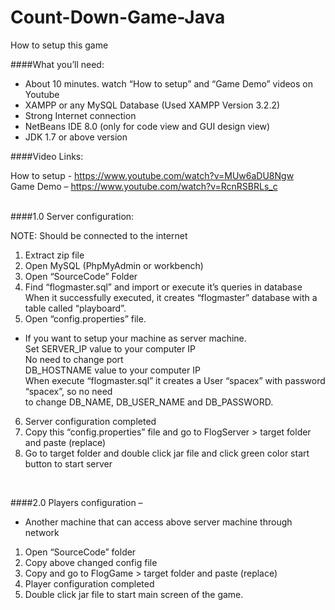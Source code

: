 # Count-Down-Game-Java

How to setup this game

####What you’ll need:

* About 10 minutes. watch “How to setup” and “Game Demo” videos on Youtube <br>
* XAMPP or any MySQL Database (Used XAMPP Version 3.2.2)<br>
* Strong Internet connection<br>
* NetBeans IDE 8.0 (only for code view and GUI design view)<br>
* JDK 1.7 or above version<br>

####Video Links:

How to setup - https://www.youtube.com/watch?v=MUw6aDU8Ngw<br>
Game Demo – https://www.youtube.com/watch?v=RcnRSBRLs_c<br>
<br>

####1.0 Server configuration:

NOTE: Should be connected to the internet

1. Extract zip file<br>
2. Open MySQL (PhpMyAdmin or workbench)<br>
3. Open “SourceCode” Folder<br>
4. Find “flogmaster.sql” and import or execute it’s queries in database<br>
   When it successfully executed, it creates “flogmaster” database with a table called “playboard”.<br>
5. Open “config.properties” file.<br>
* If you want to setup your machine as server machine.<br>
Set SERVER_IP value to your computer IP<br>
No need to change port<br>
DB_HOSTNAME value to your computer IP<br>
When execute “flogmaster.sql” it creates a User “spacex” with password “spacex”, so no need<br>
to change DB_NAME, DB_USER_NAME and DB_PASSWORD.<br>
6. Server configuration completed<br>
7. Copy this “config.properties” file and go to FlogServer > target folder and paste (replace)<br>
8. Go to target folder and double click jar file and click green color start button to start server<br>
<br>

####2.0 Players configuration –

* Another machine that can access above server machine through network<br>

1. Open “SourceCode” folder<br>
2. Copy above changed config file<br>
3. Copy and go to FlogGame > target folder and paste (replace)<br>
4. Player configuration completed<br>
5. Double click jar file to start main screen of the game.<br>
